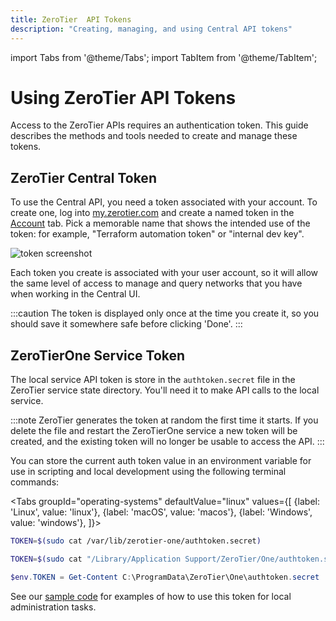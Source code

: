 ```yaml
---
title: ZeroTier  API Tokens
description: "Creating, managing, and using Central API tokens"
---
```


import Tabs from '@theme/Tabs';
import TabItem from '@theme/TabItem';

# Using ZeroTier API Tokens

Access to the ZeroTier APIs requires an authentication token. This guide describes the methods and tools needed to create and manage these tokens.

## ZeroTier Central Token

To use the Central API, you need a token associated with your account. To create one, log into [my.zerotier.com](https://my.zerotier.com) and create a named token in the [Account](https://my.zerotier.com/account) tab. Pick a memorable name that shows the intended use of the token: for example, "Terraform automation token" or "internal dev key".

![token screenshot](https://i.imgur.com/WYM2jKl.png)

Each token you create is associated with your user account, so it will allow the same level of access to manage and query networks that you have when working in the Central UI.

:::caution
The token is displayed only once at the time you create it, so you should save it somewhere safe before clicking 'Done'.
:::

## ZeroTierOne Service Token

The local service API token is store in the `authtoken.secret` file in the ZeroTier service state directory. You'll need it to make API calls to the local service.

:::note
ZeroTier generates the token at random the first time it starts. If you delete the file and restart the ZeroTierOne service a new token will be created, and the existing token will no longer be usable to access the API.
:::

You can store the current auth token value in an environment variable for use in scripting and local development using the following terminal commands:

<Tabs
    groupId="operating-systems"
    defaultValue="linux"
    values={[
    {label: 'Linux', value: 'linux'},
    {label: 'macOS', value: 'macos'},
    {label: 'Windows', value: 'windows'},
]}>
<TabItem value="linux">

```sh
TOKEN=$(sudo cat /var/lib/zerotier-one/authtoken.secret)
```

</TabItem>
<TabItem value="macos">

```sh
TOKEN=$(sudo cat "/Library/Application Support/ZeroTier/One/authtoken.secret")
```

</TabItem>
<TabItem value="windows">

```powershell
$env.TOKEN = Get-Content C:\ProgramData\ZeroTier\One\authtoken.secret
```

</TabItem>
</Tabs>

See our [sample code](service/examples) for examples of how to use this token for local administration tasks.
